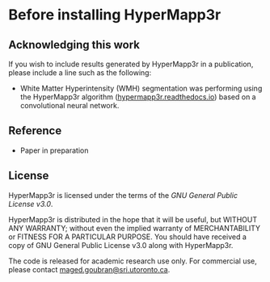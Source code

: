 # Before installing HyperMapp3r

## Acknowledging this work
If you wish to include results generated by HyperMapp3r in a publication, please include a line such as the following:

* White Matter Hyperintensity (WMH) segmentation was performing using the HyperMapp3r algorithm ([hypermapp3r.readthedocs.io](hypermapp3r.readthedocs.io)) based on a convolutional neural network.

## Reference

* Paper in preparation

## License

HyperMapp3r is licensed under the terms of the *GNU General Public License v3.0*.

HyperMapp3r is distributed in the hope that it will be useful, but WITHOUT ANY WARRANTY; without even the implied warranty of MERCHANTABILITY or FITNESS FOR A PARTICULAR PURPOSE. You should have received a copy of GNU General Public License v3.0 along with HyperMapp3r. 

The code is released for academic research use only. For commercial use, please contact [maged.goubran@sri.utoronto.ca](mailto:maged.goubran@sri.utoronto.ca).

